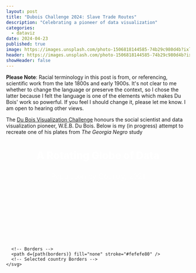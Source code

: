 ```yaml
---
layout: post
title: "Dubois Challenge 2024: Slave Trade Routes"
description: "Celebrating a pioneer of data visualization"
categories:
  - dataviz
date: 2024-04-23
published: true
image: https://images.unsplash.com/photo-1506818144585-74b29c980d4b?ixlib=rb-4.0.3&ixid=M3wxMjA3fDB8MHxwaG90by1wYWdlfHx8fGVufDB8fHx8fA%3D%3D&auto=format&fit=crop&w=1740&q=80
header: https://images.unsplash.com/photo-1506818144585-74b29c980d4b?ixlib=rb-4.0.3&ixid=M3wxMjA3fDB8MHxwaG90by1wYWdlfHx8fGVufDB8fHx8fA%3D%3D&auto=format&fit=crop&w=1740&q=80
showHeader: false
---
```


**Please Note**: Racial terminology in this post is from, or referencing, scientific work from the late 1800s and early 1900s. It's not clear to me whether to change the language or preserve the context, so I chose the latter because I felt the language is one of the elements which makes Du Bois' work so powerful. If you feel I should change it, please let me know. I am open to hearing other views.

The [Du Bois Visualization Challenge](https://www.datavisualizationsociety.org/news/2024/2/2/advance-your-data-viz-skills-with-the-weekly-2024-du-bois-visualization-challenge) honours the social scientist and data visualization pioneer, W.E.B. Du Bois.
Below is my (in progress) attempt to recreate one of his plates from _The Georgia Negro_ study

<script>
    import world from "$lib/data/110m.json";
  import * as topojson from "topojson-client";

  let countries = topojson.feature(world, world.objects.countries).features;

  let borders = topojson.mesh(
    world,
    world.objects.countries,
    (a, b) => a !== b
  );

  let outline = topojson.mesh(
    world,
    world.objects.countries,
    (a, b) => a === b
  );


  import { geoOrthographic, geoPath, geoCentroid, geoEqualEarth, geoEquirectangular, geoMercator, geoStereographic } from "d3-geo";
  //import { geoBaker } from "d3-geo-projection";
  import { scaleLinear } from "d3-scale";
  import { max } from "d3-array";
  import { timer } from "d3-timer";

  let width = 600;
  $: height = width/2;

  // Projection function
  $: projection = geoEquirectangular()
    //.scale(height * .35) // geoEqualEarth
    //.rotate([25, -10, -0]) // geoEqualEarth
    .scale(height * .3) // geoEquirectangular
    .rotate([30, 0, 0]) // geoEquirectangular
    //.scale(height * .3) // geoMercator
    //.rotate([30, -0, -10]) // geoMercator
    .translate([width / 2, height / 2]); // Where the projection is centered

  // Path generator
  $: path = geoPath().projection(projection);

  let tooltipData;

  import Globe from "./Globe.svelte";
</script>

<div class="chart-container" bind:clientWidth={width}>
  <h1>A Rotating Globe of Data</h1>
  <h2>Population by Country, 2021</h2>
    <svg {width} {height} >
      <!-- Globe -->
      <!-- svelte-ignore a11y-click-events-have-key-events --->
      <Globe cx={width*.25} {height} radius={height/2} {tooltipData} />
      <Globe cx={width*.75} {height} radius={height/2} {tooltipData} />
      <!-- Countries -->
      {#each countries as country}
        <!-- svelte-ignore a11y-click-events-have-key-events --->
        <path
          d={path(country)}
          stroke="none"
          on:click={() => {
            tooltipData = country;
          }}
          on:focus={() => {
            tooltipData = country;
          }}
          tabIndex="0"
        />
      {/each}
  
      <!-- Borders -->
      <path d={path(borders)} fill="none" stroke="#fefefe80" />
      <!-- Selected country Borders -->
    </svg>
  
</div>

<style>
  .chart-container {
    max-width: 968px;
    margin: 0 auto;
  }

  svg {
    overflow: visible;
  }


  path {
    cursor: pointer;
  }

  path:focus {
    outline: none;
  }

  h1,
  h2 {
    color: white;
    text-align: center;
  }

  h1 {
    font-size: 1.75rem;
    font-weight: 800;
    margin-bottom: 0.3rem;
  }

  h2 {
    font-size: 1.25rem;
    font-weight: 200;
    margin-bottom: 1rem;
  }
  
</style>